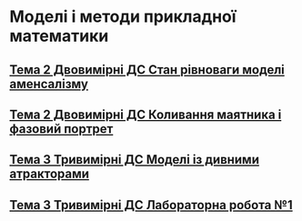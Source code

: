 # Моделі і методи прикладної математики

## [Тема 2 Двовимірні ДС Стан рівноваги моделі аменсалізму](lab_2_rungeKuttaAmensalism/)
## [Тема 2 Двовимірні ДС Коливання маятника і фазовий портрет](lab_3_pendulum/index.html)
## [Тема 3 Тривимірні ДС Моделі із дивними атракторами](lab_3_atractors.pdf)
## [Тема 3 Тривимірні ДС Лабораторна робота №1](lab_3.1_main_task/index.html)
